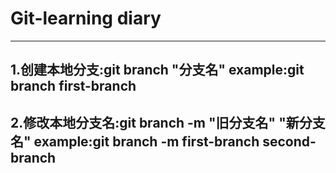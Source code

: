 # Git-learning diary
***
1.创建本地分支:git branch "分支名"
example:git branch first-branch
---
2.修改本地分支名:git branch -m "旧分支名" "新分支名"
example:git branch -m first-branch second-branch
---
